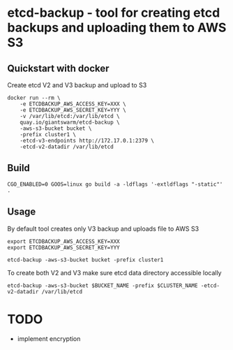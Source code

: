 # etcd-backup - tool for creating etcd backups and uploading them to AWS S3

## Quickstart with docker

Create etcd V2 and V3 backup and upload to S3

```
docker run --rm \
    -e ETCDBACKUP_AWS_ACCESS_KEY=XXX \
    -e ETCDBACKUP_AWS_SECRET_KEY=YYY \
    -v /var/lib/etcd:/var/lib/etcd \
    quay.io/giantswarm/etcd-backup \
    -aws-s3-bucket bucket \
    -prefix cluster1 \
    -etcd-v3-endpoints http://172.17.0.1:2379 \
    -etcd-v2-datadir /var/lib/etcd
```

## Build

```
CGO_ENABLED=0 GOOS=linux go build -a -ldflags '-extldflags "-static"' .
```

## Usage

By default tool creates only V3 backup and uploads file to AWS S3

```
export ETCDBACKUP_AWS_ACCESS_KEY=XXX
export ETCDBACKUP_AWS_SECRET_KEY=YYY

etcd-backup -aws-s3-bucket bucket -prefix cluster1
```

To create both V2 and V3 make sure etcd data directory accessible locally

```
etcd-backup -aws-s3-bucket $BUCKET_NAME -prefix $CLUSTER_NAME -etcd-v2-datadir /var/lib/etcd
```

# TODO
- implement encryption
